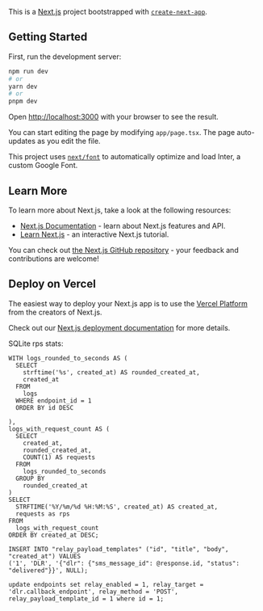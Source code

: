This is a [Next.js](https://nextjs.org/) project bootstrapped with [`create-next-app`](https://github.com/vercel/next.js/tree/canary/packages/create-next-app).

## Getting Started

First, run the development server:

```bash
npm run dev
# or
yarn dev
# or
pnpm dev
```

Open [http://localhost:3000](http://localhost:3000) with your browser to see the result.

You can start editing the page by modifying `app/page.tsx`. The page auto-updates as you edit the file.

This project uses [`next/font`](https://nextjs.org/docs/basic-features/font-optimization) to automatically optimize and load Inter, a custom Google Font.

## Learn More

To learn more about Next.js, take a look at the following resources:

- [Next.js Documentation](https://nextjs.org/docs) - learn about Next.js features and API.
- [Learn Next.js](https://nextjs.org/learn) - an interactive Next.js tutorial.

You can check out [the Next.js GitHub repository](https://github.com/vercel/next.js/) - your feedback and contributions are welcome!

## Deploy on Vercel

The easiest way to deploy your Next.js app is to use the [Vercel Platform](https://vercel.com/new?utm_medium=default-template&filter=next.js&utm_source=create-next-app&utm_campaign=create-next-app-readme) from the creators of Next.js.

Check out our [Next.js deployment documentation](https://nextjs.org/docs/deployment) for more details.

SQLite rps stats:

```
WITH logs_rounded_to_seconds AS (
  SELECT
    strftime('%s', created_at) AS rounded_created_at,
    created_at
  FROM
    logs
  WHERE endpoint_id = 1
  ORDER BY id DESC

),
logs_with_request_count AS (
  SELECT
  	created_at,
    rounded_created_at,
    COUNT(1) AS requests
  FROM
    logs_rounded_to_seconds
  GROUP BY
    rounded_created_at
)
SELECT
  STRFTIME('%Y/%m/%d %H:%M:%S', created_at) AS created_at,
  requests as rps
FROM
  logs_with_request_count
ORDER BY created_at DESC;
```

```
INSERT INTO "relay_payload_templates" ("id", "title", "body", "created_at") VALUES
('1', 'DLR', '{"dlr": {"sms_message_id": @response.id, "status": "delivered"}}', NULL);
```
```
update endpoints set relay_enabled = 1, relay_target = 'dlr.callback_endpoint', relay_method = 'POST', relay_payload_template_id = 1 where id = 1;
```